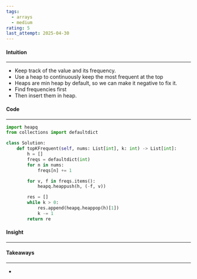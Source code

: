 ```yaml
---
tags:
  - arrays
  - medium
rating: 5
last_attempt: 2025-04-30
---
```


#### Intuition
---
- Keep track of the value and its frequency.
- Use a heap to continuously keep the most frequent at the top
- Heaps are min heap by default, so we can make it negative to fix it.
- Find frequencies first 
- Then insert them in heap.

#### Code
---
```python
import heapq
from collections import defaultdict

class Solution:
    def topKFrequent(self, nums: List[int], k: int) -> List[int]:
        h = []
        freqs = defaultdict(int)
        for n in nums:
            freqs[n] += 1

        for v, f in freqs.items():
            heapq.heappush(h, (-f, v))

        res = []
        while k > 0:
            res.append(heapq.heappop(h)[1])
            k -= 1
        return re
```

#### Insight
---

#### Takeaways
---
- 